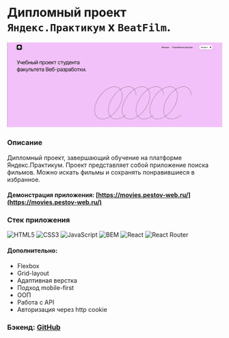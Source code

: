 # Дипломный проект `Яндекс.Практикум` х `BeatFilm`. 
![Linzer screenshot](screenshot.webp)

### Описание
Дипломный проект, завершающий обучение на платформе Яндекс.Практикум. Проект представляет собой приложение поиска фильмов. Можно искать фильмы и сохранять понравившиеся в избранное.
#### Демонстрация приложения: [https://movies.pestov-web.ru/](https://movies.pestov-web.ru/)
### Стек приложения
![HTML5](https://img.shields.io/badge/-HTML5-141130?style=flat-square&logo=HTML5)
![CSS3](https://img.shields.io/badge/-CSS3-141130?style=flat-square&logo=CSS3&logoColor=009900)
![JavaScript](https://img.shields.io/badge/-JavaScript-141130?style=flat-square&logo=JavaScript)
![BEM](https://img.shields.io/badge/-BEM-141130?style=flat-square&logo=BEM)
![React](https://img.shields.io/badge/-React-141130?style=flat-square&logo=React)
![React Router](https://img.shields.io/badge/-React&nbsp;Router-141130?style=flat-square&logo=ReactRouter)

#### Дополнительно:
- Flexbox
- Grid-layout
- Адаптивная верстка
- Подход mobile-first
- ООП
- Работа с API
- Авторизация через http cookie

### Бэкенд:  [GitHub](https://github.com/pestov-web/movies-explorer-api) 

